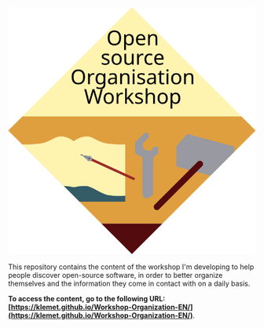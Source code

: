 <p align="center">
  <img src="./imgs/Logo atelier organisation EN.svg" />
</p>

This repository contains the content of the workshop I'm developing to help people discover open-source software, in order to better organize themselves and the information they come in contact with on a daily basis.

**To access the content, go to the following URL: [https://klemet.github.io/Workshop-Organization-EN/](https://klemet.github.io/Workshop-Organization-EN/)**.
